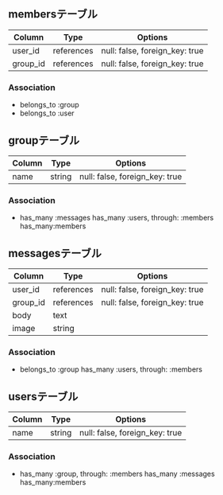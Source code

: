 ## membersテーブル

|Column|Type|Options|
|------|----|-------|
|user_id|references|null: false, foreign_key: true|
|group_id|references|null: false, foreign_key: true|

### Association
- belongs_to :group
- belongs_to :user

## groupテーブル

|Column|Type|Options|
|------|----|-------|
|name|string|null: false, foreign_key: true|


### Association
- has_many :messages
  has_many :users, through: :members
  has_many:members

## messagesテーブル

|Column|Type|Options|
|------|----|-------|
|user_id|references|null: false, foreign_key: true|
|group_id|references|null: false, foreign_key: true|
|body|text|
|image|string|

### Association
- belongs_to :group
  has_many :users, through: :members
## usersテーブル

|Column|Type|Options|
|------|----|-------|
|name|string|null: false, foreign_key: true|


### Association
- has_many :group, through: :members
  has_many :messages
  has_many:members